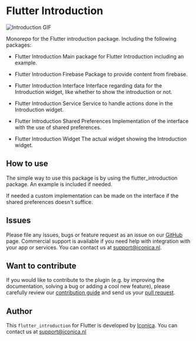 # Flutter Introduction

![Introduction GIF](flutter_introduction_widget.gif)

Monorepo for the Flutter introduction package. Including the following packages:
- Flutter Introduction
    Main package for Flutter Introduction including an example.

- Flutter Introduction Firebase
    Package to provide content from firebase.

- Flutter Introduction Interface
    Interface regarding data for the Introduction widget, like whether to show the introduction or not.

- Flutter Introduction Service
    Service to handle actions done in the Introduction widget.

- Flutter Introduction Shared Preferences
    Implementation of the interface with the use of shared preferences.

- Flutter Introduction Widget
    The actual widget showing the Introduction widget.

## How to use
The simple way to use this package is by using the flutter_introduction package. An example is included if needed.

If needed a custom implementation can be made on the interface if the shared preferences doesn't suffice.

## Issues

Please file any issues, bugs or feature request as an issue on our [GitHub](https://github.com/Iconica-Development/flutter_introduction/pulls) page. Commercial support is available if you need help with integration with your app or services. You can contact us at [support@iconica.nl](mailto:support@iconica.nl).

## Want to contribute

If you would like to contribute to the plugin (e.g. by improving the documentation, solving a bug or adding a cool new feature), please carefully review our [contribution guide](../CONTRIBUTING.md) and send us your [pull request](https://github.com/Iconica-Development/flutter_introduction/pulls).

## Author

This `flutter_introduction` for Flutter is developed by [Iconica](https://iconica.nl). You can contact us at <support@iconica.nl>